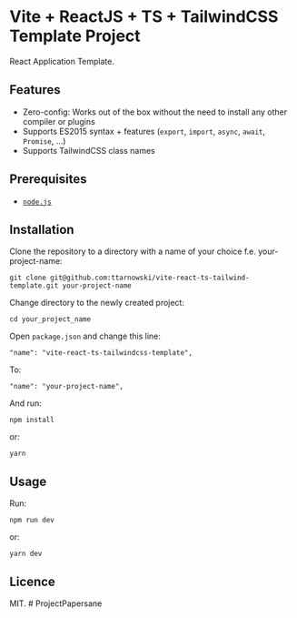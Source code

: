 # Vite + ReactJS + TS + TailwindCSS Template Project

React Application Template.

## Features

- Zero-config: Works out of the box without the need to install any other compiler or plugins
- Supports ES2015 syntax + features (`export`, `import`, `async`, `await`, `Promise`, ...)
- Supports TailwindCSS class names

## Prerequisites

- [`node.js`](https://nodejs.org)

## Installation

Clone the repository to a directory with a name of your choice f.e. your-project-name:

```
git clone git@github.com:ttarnowski/vite-react-ts-tailwind-template.git your-project-name
```

Change directory to the newly created project:

```
cd your_project_name
```

Open `package.json` and change this line:

```
"name": "vite-react-ts-tailwindcss-template",
```

To:

```
"name": "your-project-name",
```

And run:

```
npm install
```

or:

```
yarn
```

## Usage

Run:

```
npm run dev
```

or:

```
yarn dev
```

## Licence

MIT.
#   P r o j e c t P a p e r s a n e  
 